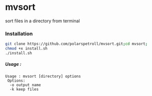 # mvsort

sort files in a directory from terminal

### Installation

```bash
git clone https://github.com/polarspetroll/mvsort.git;cd mvsort;
chmod +x install.sh
./install.sh
```

##### Usage :

```
Usage : mvsort [directory] options
 Options:
  -o output name
  -k keep files
```
